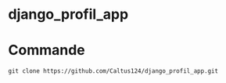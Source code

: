 # django_profil_app

<h1>Commande</h1> 

```
git clone https://github.com/Caltus124/django_profil_app.git

```
